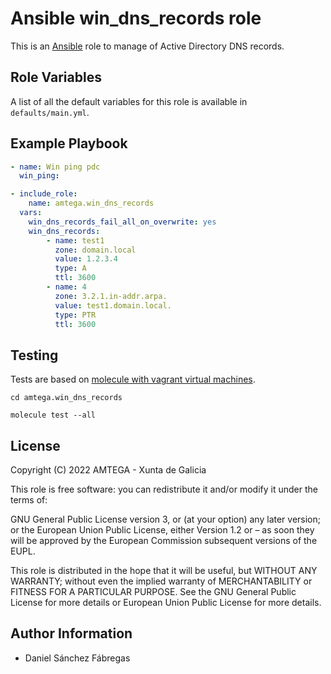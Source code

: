 # Ansible win_dns_records role

This is an [Ansible](http://www.ansible.com) role to manage of Active Directory DNS records.

## Role Variables

A list of all the default variables for this role is available in `defaults/main.yml`.

## Example Playbook

```yml
- name: Win ping pdc
  win_ping:

- include_role:
    name: amtega.win_dns_records
  vars:
    win_dns_records_fail_all_on_overwrite: yes
    win_dns_records:
        - name: test1
          zone: domain.local
          value: 1.2.3.4
          type: A
          ttl: 3600
        - name: 4
          zone: 3.2.1.in-addr.arpa.
          value: test1.domain.local.
          type: PTR
          ttl: 3600
```

## Testing

Tests are based on [molecule with vagrant virtual machines](https://molecule.readthedocs.io/en/latest/installation.html).

```shell
cd amtega.win_dns_records

molecule test --all
```

## License

Copyright (C) 2022 AMTEGA - Xunta de Galicia

This role is free software: you can redistribute it and/or modify it under the terms of:

GNU General Public License version 3, or (at your option) any later version; or the European Union Public License, either Version 1.2 or – as soon they will be approved by the European Commission ­subsequent versions of the EUPL.

This role is distributed in the hope that it will be useful, but WITHOUT ANY WARRANTY; without even the implied warranty of MERCHANTABILITY or FITNESS FOR A PARTICULAR PURPOSE.  See the GNU General Public License for more details or European Union Public License for more details.

## Author Information

- Daniel Sánchez Fábregas
